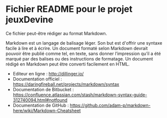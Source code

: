 
Fichier README pour le projet jeuxDevine
=====================================================

Ce fichier peut-être rédiger au format Markdown.

Markdown est un langage de balisage léger. Son but est d'offrir une syntaxe facile à lire et à écrire. Un document formaté selon Markdown devrait pouvoir être publié comme tel, en texte, sans donner l’impression qu’il a été marqué par des balises ou des instructions de formatage. Un document rédigé en Markdown peut être converti facilement en HTML.

  - Editeur en ligne : http://dillinger.io/
  - Documentation officiel : https://daringfireball.net/projects/markdown/syntax
  - Documentation de Bitbucket : https://confluence.atlassian.com/stash/markdown-syntax-guide-312740094.html#notfound
  - Documentation de GitHub : https://github.com/adam-p/markdown-here/wiki/Markdown-Cheatsheet

